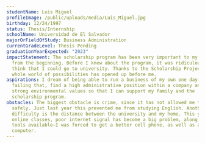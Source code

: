 ```yaml
---
studentName: Luis Miguel
profileImage: /public/uploads/media/Luis_Miguel.jpg
birthday: 12/24/1997
status: Thesis/Internship
schoolName: Universidad de El Salvador
majorOrFieldOfStudy: Business Administration
currentGradeLevel: Thesis Pending
graduationYearExpected: "2023"
impactStatement: The scholarship program has been very important to my education
  from the beginning. Before I knew about the program, it was ridiculous to
  think that I could go to university. Thanks to the Scholarship Project, a
  whole world of possibilities has opened up before me.
aspirations: I dream of being able to run a business of my own one day, or
  failing that, find a high administrative position within a company and with
  strong environmental values so that I can support my family and the
  scholarship program.
obstacles: The biggest obstacle is crime, since it has not allowed me to travel
  safely. Just last year this prevented me from studying English. Another
  difficulty is the distance between the university and my home. This year, with
  online classes, poor internet signal has become a big problem, along with the
  tools available—I was forced to get a better cell phone, as well as a
  computer.
---
```

